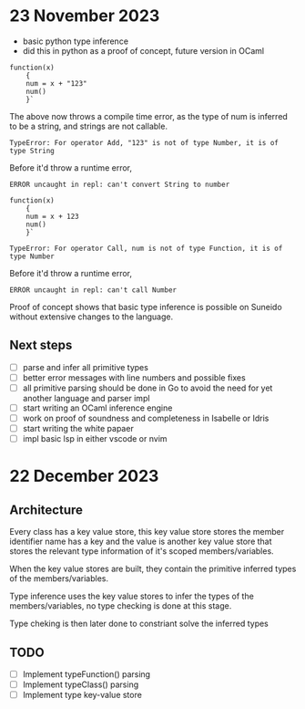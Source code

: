 # 23 November 2023

- basic python type inference
- did this in python as a proof of concept, future version in OCaml

```
function(x)
	{
	num = x + "123"
	num()
	}`
```
The above now throws a compile time error, as the type of num is inferred to be a string, and strings are not callable.
```
TypeError: For operator Add, "123" is not of type Number, it is of type String
```
Before it'd throw a runtime error,
```
ERROR uncaught in repl: can't convert String to number
```

```
function(x)
    {
    num = x + 123
    num()
    }`
```

```
TypeError: For operator Call, num is not of type Function, it is of type Number
```
Before it'd throw a runtime error,
```
ERROR uncaught in repl: can't call Number
```

Proof of concept shows that basic type inference is possible on Suneido without extensive changes to the language.

## Next steps
- [ ] parse and infer all primitive types  
- [ ] better error messages with line numbers and possible fixes
- [ ] all primitive parsing should be done in Go to avoid the need for yet another language and parser impl  
- [ ] start writing an OCaml inference engine  
- [ ] work on proof of soundness and completeness in Isabelle or Idris  
- [ ] start writing the white papaer  
- [ ] impl basic lsp in either vscode or nvim

# 22 December 2023

## Architecture

Every class has a key value store, this key value store stores the member identifier name has a key and the value is another
key value store that stores the relevant type information of it's scoped members/variables.

When the key value stores are built, they contain the primitive inferred types of the members/variables. 

Type inference uses the key value stores to infer the types of the members/variables, no type checking is done at this stage.

Type cheking is then later done to constriant solve the inferred types

## TODO

- [ ] Implement typeFunction() parsing
- [ ] Implement typeClass() parsing
- [ ] Implement type key-value store

